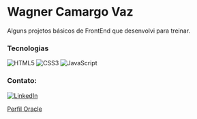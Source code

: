 
# Wagner Camargo Vaz

Alguns projetos básicos de FrontEnd que desenvolvi para treinar.

### Tecnologias

![HTML5](https://img.shields.io/badge/HTML5-000?style=for-the-badge&logo=html5)
![CSS3](https://img.shields.io/badge/CSS3-000?style=for-the-badge&logo=css3&logoColor=264CE4)
![JavaScript](https://img.shields.io/badge/JavaScript-000?style=for-the-badge&logo=javascript)



### Contato:

[![LinkedIn](https://img.shields.io/badge/LinkedIn-000?style=for-the-badge&logo=linkedin&logoColor=0E76A8)](https://www.linkedin.com/in/wagner-camargo-vaz-44746a44/)

[Perfil Oracle](https://cursos.alura.com.br/emprega-one/profile/wagner-vaz89)